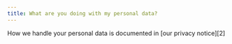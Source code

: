 ```yaml
---
title: What are you doing with my personal data?
---
```


How we handle your personal data is documented in [our privacy notice][2]

[1]:/docs/various/privacy/
